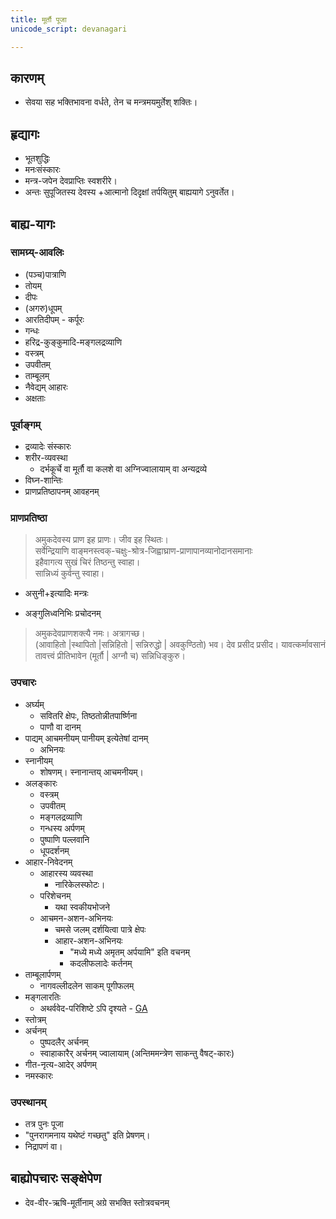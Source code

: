 ```yaml
---
title: मूर्तौ पूजा
unicode_script: devanagari

---
```


## कारणम्
- सेवया सह भक्तिभावना वर्धते, तेन च मन्त्रमयमुर्तेश् शक्तिः।

## हृद्यागः
- भूतशुद्धिः
- मनःसंस्कारः
- मन्त्र-जपेन देवप्राप्तिः स्वशरीरे।
- अन्तः सुपूजितस्य देवस्य +आत्मानो दिदृक्षां तर्पयितुम् बाह्ययागे ऽनुवर्तेत।

## बाह्य-यागः
### सामग्र्य्-आवलिः

- (पञ्च)पात्राणि
- तोयम्
- दीपः
- (अगरु)धूपम्
- आरतिदीपम् - कर्पूरः
- गन्धः
- हरिद्र-कुङ्कुमादि-मङ्गलद्रव्याणि
- वस्त्रम्
- उपवीतम्
- ताम्बूलम्
- नैवेद्यम् आहारः
- अक्षताः

### पूर्वाङ्गम्
- द्रव्यादेः संस्कारः
- शरीर-व्यवस्था
  - दर्भकूर्चे वा मूर्तौ वा कलशे वा अग्निज्वालायाम् वा अन्यद्रव्ये
- विघ्न-शान्तिः
- प्राणप्रतिष्ठापनम् आवहनम्

### प्राणप्रतिष्ठा
> अमुकदेवस्य प्राण इह प्राणः। जीव इह स्थितः।   
सर्वेन्द्रियाणि वाङ्मनस्त्वक्-चक्षुः-श्रोत्र-जिह्वाघ्राण-प्राणापानव्यानोदानसमानाः  
इहैवागत्य सुखं चिरं तिष्ठन्तु स्वाहा।  
सान्निध्यं कुर्वन्तु स्वाहा।

- असुनी+इत्यादिः मन्त्रः

- अङ्गुलिध्वनिभिः प्रचोदनम्

> अमुकदेवप्राणशक्त्यै नमः। अत्रागच्छ।  
> (आवाहितो |स्थापितो |सन्निहितो | सन्निरुद्धो | अवकुण्ठितो) भव। देव प्रसीद प्रसीद। यावत्कर्मावसानं तावत्त्वं प्रीतिभावेन (मूर्तौ | अग्नौ च) सन्निधिङ्कुरु।


### उपचारः
- अर्घ्यम्
  - सवितरि क्षेपः, तिष्ठतोन्नीतपार्ष्णिना
  - पाणौ वा दानम्
- पाद्यम् आचमनीयम् पानीयम् इत्येतेषां दानम्
  - अभिनयः
- स्नानीयम्
  - शोषणम्। स्नानान्तय् आचमनीयम्। 
- अलङ्कारः
  - वस्त्रम्
  - उपवीतम्
  - मङ्गलद्रव्याणि
  - गन्धस्य अर्पणम्
  - पुष्पाणि पल्लवानि
  - धूपदर्शनम्
- आहार-निवेदनम्
  - आहारस्य व्यवस्था
    - नारिकेलस्फोटः।
  - परिशेचनम्
    - यथा स्वकीयभोजने
  - आचमन-अशन-अभिनयः
    - चमसे जलम् दर्शयित्वा पात्रे क्षेपः
    - आहार-अशन-अभिनयः
      - "मध्ये मध्ये अमृतम् अर्पयामि" इति वचनम्
      - कदलीफलादेः कर्तनम्
- ताम्बूलार्पणम्
  - नागवल्लीदलेन साकम् पूगीफलम्
- मङ्गलारतिः
  - अथर्ववेद-परिशिष्टे ऽपि दृश्यते - [GA](https://aryanthought.wordpress.com/2017/01/20/of-invisible-threads-the-veda-and-the-strangest-harikatha-experience/)
- स्तोत्रम्
- अर्चनम्
  - पुष्पदलैर् अर्चनम्
  - स्वाहाकारैर् अर्चनम् ज्वालायाम् (अन्तिममन्त्रेण साकन्तु वैषट्-कारः)
- गीत-नृत्य-आदेर् अर्पणम्
- नमस्कारः

### उपस्थानम्

- तत्र पुनः पूजा
- "पुनरागमनाय यथेष्टं गच्छतु" इति प्रेषणम्। 
- निद्रापणं वा। 

## बाह्योपचारः सङ्क्षेपेण
- देव-वीर-ऋषि-मूर्तीनाम् अग्रे सभक्ति स्तोत्रवचनम्


